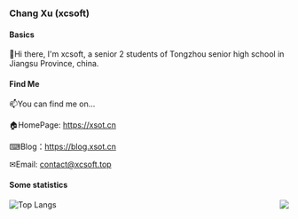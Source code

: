 ### Chang Xu (xcsoft)
#### Basics

👋Hi there, I'm xcsoft, a senior 2 students of Tongzhou senior high school in Jiangsu Province, china.

#### Find Me

📫You can find me on...

🏠HomePage: <https://xsot.cn>

⌨Blog：<https://blog.xsot.cn>

✉Email: <contact@xcsoft.top>

#### Some statistics
<img align="right" src="https://github-readme-stats.vercel.app/api?username=soxft&count_private=true&show_icons=true" />

![Top Langs](https://github-readme-stats.vercel.app/api/top-langs/?username=soxft&layout=compact)
